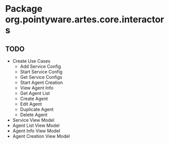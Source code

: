 # Package org.pointyware.artes.core.interactors


## TODO
* Create Use Cases
    * Add Service Config
    * Start Service Config
    * Get Service Configs
    * Start Agent Creation
    * View Agent Info
    * Get Agent List
    * Create Agent
    * Edit Agent
    * Duplicate Agent
    * Delete Agent
* Service View Model
* Agent List View Model
* Agent Info View Model
* Agent Creation View Model
